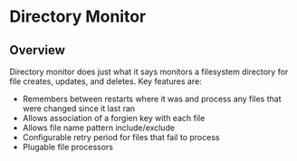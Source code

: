 # Directory Monitor
## Overview
Directory monitor does just what it says monitors a filesystem directory for file creates, updates, and deletes.
Key features are:
- Remembers between restarts where it was and process any files that were changed since it last ran
- Allows association of a forgien key with each file 
- Allows file name pattern include/exclude
- Configurable retry period for files that fail to process
- Plugable file processors
